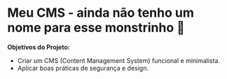 # Meu CMS - ainda não tenho um nome para esse monstrinho 🤣

**Objetivos do Projeto:**
* Criar um CMS (Content Management System) funcional e minimalista.
* Aplicar boas práticas de segurança e design.